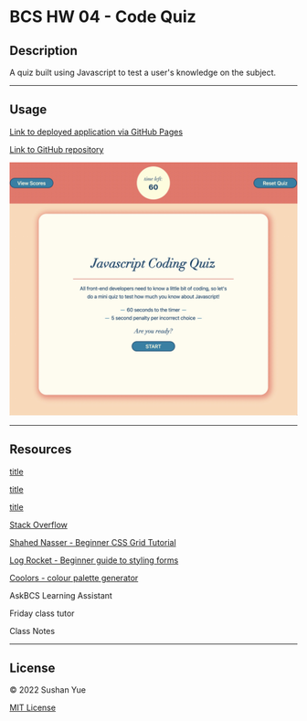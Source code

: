 # BCS HW 04 - Code Quiz

## Description

A quiz built using Javascript to test a user's knowledge on the subject.

---

## Usage

[Link to deployed application via GitHub Pages](https://atlantablack.github.io/HW04_Code_Quiz/)

[Link to GitHub repository](https://github.com/AtlantaBlack/HW04_Code_Quiz)

![Screenshot of Code Quiz](assets/images/screenshot-code-quiz.jpg?raw=true "Javascript Code Quiz screenshot")

---

## Resources

[title](https://developer.mozilla.org/en-US/docs/Learn/CSS/CSS_layout/Flexbox)

[title](https://css-tricks.com/snippets/css/a-guide-to-flexbox/)

[title](https://css-tricks.com/understanding-flex-grow-flex-shrink-and-flex-basis/)

[Stack Overflow](https://stackoverflow.com/)

[Shahed Nasser - Beginner CSS Grid Tutorial](https://blog.shahednasser.com/css-grid-tutorial-for-beginners/)

[Log Rocket - Beginner guide to styling forms](https://blog.logrocket.com/how-to-style-forms-with-css-a-beginners-guide/)

[Coolors - colour palette generator](https://coolors.co/?home)

AskBCS Learning Assistant

Friday class tutor

Class Notes

---

## License

© 2022 Sushan Yue

[MIT License](/LICENSE.txt)
